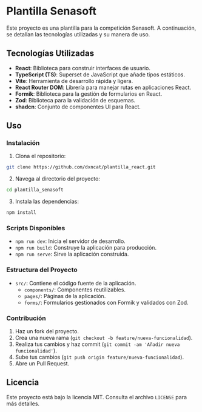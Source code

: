 # Plantilla Senasoft

Este proyecto es una plantilla para la competición Senasoft. A continuación, se detallan las tecnologías utilizadas y su manera de uso.

## Tecnologías Utilizadas

- **React**: Biblioteca para construir interfaces de usuario.
- **TypeScript (TS)**: Superset de JavaScript que añade tipos estáticos.
- **Vite**: Herramienta de desarrollo rápida y ligera.
- **React Router DOM**: Librería para manejar rutas en aplicaciones React.
- **Formik**: Biblioteca para la gestión de formularios en React.
- **Zod**: Biblioteca para la validación de esquemas.
- **shadcn**: Conjunto de componentes UI para React.

## Uso

### Instalación

1. Clona el repositorio:
  ```bash
  git clone https://github.com/dxncat/plantilla_react.git
  ```
2. Navega al directorio del proyecto:
  ```bash
  cd plantilla_senasoft
  ```
3. Instala las dependencias:
  ```bash
  npm install
  ```

### Scripts Disponibles

- `npm run dev`: Inicia el servidor de desarrollo.
- `npm run build`: Construye la aplicación para producción.
- `npm run serve`: Sirve la aplicación construida.

### Estructura del Proyecto

- `src/`: Contiene el código fuente de la aplicación.
  - `components/`: Componentes reutilizables.
  - `pages/`: Páginas de la aplicación.
  - `forms/`: Formularios gestionados con Formik y validados con Zod.

### Contribución

1. Haz un fork del proyecto.
2. Crea una nueva rama (`git checkout -b feature/nueva-funcionalidad`).
3. Realiza tus cambios y haz commit (`git commit -am 'Añadir nueva funcionalidad'`).
4. Sube tus cambios (`git push origin feature/nueva-funcionalidad`).
5. Abre un Pull Request.

## Licencia

Este proyecto está bajo la licencia MIT. Consulta el archivo `LICENSE` para más detalles.
